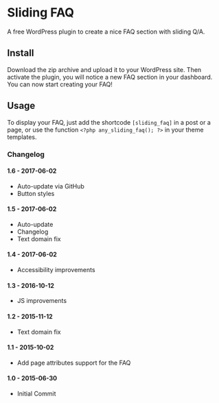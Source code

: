 # Sliding FAQ

A free WordPress plugin to create a nice FAQ section with sliding Q/A.


## Install

Download the zip archive and upload it to your WordPress site. Then activate the plugin, you will notice a new FAQ section in your dashboard. You can now start creating your FAQ!


## Usage

To display your FAQ, just add the shortcode `[sliding_faq]` in a post or a page, or use the function `<?php any_sliding_faq(); ?>` in your theme templates.


### Changelog

#### 1.6 - 2017-06-02
* Auto-update via GitHub
* Button styles

#### 1.5 - 2017-06-02 
* Auto-update
* Changelog
* Text domain fix

#### 1.4 - 2017-06-02 
* Accessibility improvements

#### 1.3 - 2016-10-12 
* JS improvements

#### 1.2 - 2015-11-12 
* Text domain fix

#### 1.1 - 2015-10-02 
* Add page attributes support for the FAQ 

#### 1.0 - 2015-06-30 
* Initial Commit 
